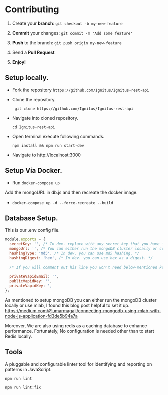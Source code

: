 
# Contributing

1. Create your **branch**: ```git checkout -b my-new-feature```

2. **Commit** your changes: ```git commit -m 'Add some feature'```

3. **Push** to the branch: ```git push origin my-new-feature```

4. Send a **Pull Request**

5. **Enjoy!**

## Setup locally.

* Fork the repository ```https://github.com/Ignitus/Ignitus-rest-api```

* Clone the repository.

    ``` git clone https://github.com/Ignitus/Ignitus-rest-api```

* Navigate into cloned repository.

    ``` cd Ignitus-rest-api ```

* Open terminal execute following commands.

    ``` npm install && npm run start-dev ```

* Navigate to http://localhost:3000


## Setup Via Docker.

* Run ```docker-compose up```

Add the mongoURL in db.js and then recreate the docker image.
 
 * ```docker-compose up -d --force-recreate --build```


 ## Database Setup.

This is our .env config file.

```js
module.exports = {
  secretKey: '', /* In dev. replace with any secret key that you have in find. */
  mongoUrl: '', /* You can either run the mongoDB cluster locally or create an mlab account. */
  hashingType: 'md5', /* In dev. you can use md5 hashing. */
  hashingDigest: 'hex', /* In dev. you can use hex as a digest. */
  
  /* If you will comment out his line you won't need below-mentioned keys https://github.com/Ignitus/Ignitus-rest-api/blob/master/index.js#L21 */
  
  privateVapidEmail: '',  
  publicVapidKey: '',
  privateVapidKey: ',
};

```

As mentioned to setup mongoDB you can either run the mongoDB cluster locally or use mlab, I found this blog post helpful to set it up. https://medium.com/@umarmagaji/connecting-mongodb-using-mlab-with-node-js-application-fd3de5b94a7a 

Moreover, We are also using redis as a caching database to enhance performance.
Fortunately, No configuration is needed other than to start Redis locally.
 
## Tools

A pluggable and configurable linter tool for identifying and reporting on patterns in JavaScript.

 ``` npm run lint ```
 
 ``` npm run lint:fix ```


